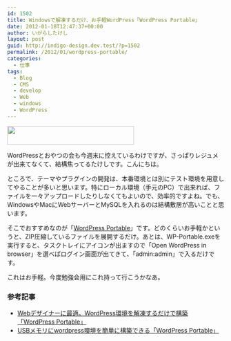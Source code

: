 ```yaml
---
id: 1502
title: Windowsで解凍するだけ、お手軽WordPress「WordPress Portable」
date: 2012-01-18T12:47:37+00:00
author: いがらしたけし
layout: post
guid: http://indigo-design.dev.test/?p=1502
permalink: /2012/01/wordpress-portable/
categories:
  - 仕事
tags:
  - Blog
  - CMS
  - develop
  - Web
  - windows
  - WordPress
---
```

<a href="https://picasaweb.google.com/lh/photo/_-kgE71CICZLcc75xavODUI-Gs5g_DIIc8Y78SZjSM8?feat=embedwebsite"><img src="https://lh6.googleusercontent.com/-amr-gCOnYho/TxY5qT3mLOI/AAAAAAAAAWg/0P9tBh-d6ug/s800/120118_wpportable.png" height="43" width="294" /></a>

WordPressとおやつの会も今週末に控えているわけですが、さっぱりレジュメが出来てなくて、結構焦ってるたけしです。こんにちは。

ところで、テーマやプラグインの開発は、本番環境とは別にテスト環境を用意してやることが多いと思います。特にローカル環境（手元のPC）で出来れば、ファイルを一々アップロードしたりしなくてもよいので、効率的ですよね。でも、WindowsやMacにWebサーバーとMySQLを入れるのは結構敷居が高いことと思います。

そこでおすすめなのが「<a href="http://wordpress-portable.webnode.com/">WordPress Portable</a>」です。どのくらいお手軽かというと、ZIP圧縮しているファイルを展開するだけ。あとは、WP-Portable.exeを実行すると、タスクトレイにアイコンが出ますので「Open WordPress in browser」を選べばログイン画面が出てきて、「admin:admin」で入るだけです。

これはお手軽。今度勉強会用にこれ持って行こうかなあ。

<h3>参考記事</h3>
<ul>
	<li><a href="http://www.moongift.jp/2012/01/20120117-2/">Webデザイナーに最適。WordPress環境を解凍するだけで構築「WordPress Portable」</a></li>
	<li><a href="http://www.shiteki.info/wordpress/tool/286.html">USBメモリにwordpress環境を簡単に構築できる「WordPress Portable」</a></li>
</ul>

